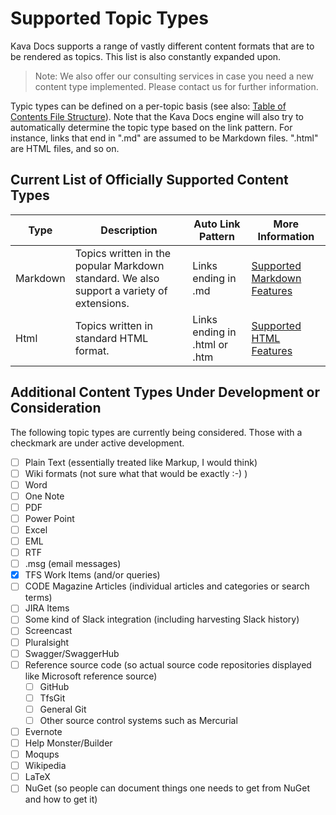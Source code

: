 # Supported Topic Types

Kava Docs supports a range of vastly different content formats that are to be rendered as topics. This list is also constantly expanded upon.

> Note: We also offer our consulting services in case you need a new content type implemented. Please contact us for further information.

Typic types can be defined on a per-topic basis (see also: [Table of Contents File Structure](TOC-File-Structure)). Note that the Kava Docs engine will also try to automatically determine the topic type based on the link pattern. For instance, links that end in ".md" are assumed to be Markdown files. ".html" are HTML files, and so on.

## Current List of Officially Supported Content Types

| Type | Description | Auto Link Pattern | More Information |
|---|---|---|---|
| Markdown | Topics written in the popular Markdown standard. We also support a variety of extensions. | Links ending in .md | [Supported Markdown Features](Supported-Markdown-Features) |
| Html | Topics written in standard HTML format. | Links ending in .html or .htm | [Supported HTML Features](Supported-HTML-Features) |

## Additional Content Types Under Development or Consideration

The following topic types are currently being considered. Those with a checkmark are under active development.

* [ ] Plain Text (essentially treated like Markup, I would think)
* [ ] Wiki formats (not sure what that would be exactly :-) )
* [ ] Word
* [ ] One Note
* [ ] PDF
* [ ] Power Point 
* [ ] Excel
* [ ] EML
* [ ] RTF
* [ ] .msg (email messages)
* [x] TFS Work Items (and/or queries)
* [ ] CODE Magazine Articles (individual articles and categories or search terms)
* [ ] JIRA Items
* [ ] Some kind of Slack integration (including harvesting Slack history)
* [ ] Screencast
* [ ] Pluralsight
* [ ] Swagger/SwaggerHub
* [ ] Reference source code (so actual source code repositories displayed like Microsoft reference source)
    * [ ] GitHub
    * [ ] TfsGit
    * [ ] General Git
    * [ ] Other source control systems such as Mercurial
* [ ] Evernote
* [ ] Help Monster/Builder
* [ ] Moqups
* [ ] Wikipedia
* [ ] LaTeX
* [ ] NuGet (so people can document things one needs to get from NuGet and how to get it)
